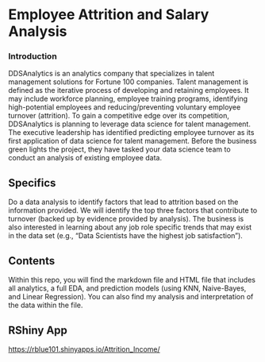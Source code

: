# Employee Attrition and Salary Analysis

### Introduction

DDSAnalytics is an analytics company that specializes in talent management solutions for Fortune 100 companies. Talent management is defined as the iterative process of developing and retaining employees. It may include workforce planning, employee training programs, identifying high-potential employees and reducing/preventing voluntary employee turnover (attrition). To gain a competitive edge over its competition, DDSAnalytics is planning to leverage data science for talent management. The executive leadership has identified predicting employee turnover as its first application of data science for talent management. Before the business green lights the project, they have tasked your data science team to conduct an analysis of existing employee data.

## Specifics

Do a data analysis to identify factors that lead to attrition based on the information provided.  We will identify the top three factors that contribute to turnover (backed up by evidence provided by analysis). The business is also interested in learning about any job role specific trends that may exist in the data set (e.g., “Data Scientists have the highest job satisfaction”).

## Contents

Within this repo, you will find the markdown file and HTML file that includes all analytics, a full EDA, and prediction models (using KNN, Naive-Bayes, and Linear Regression).  You can also find my analysis and interpretation of the data within the file. 

## RShiny App

https://rblue101.shinyapps.io/Attrition_Income/
